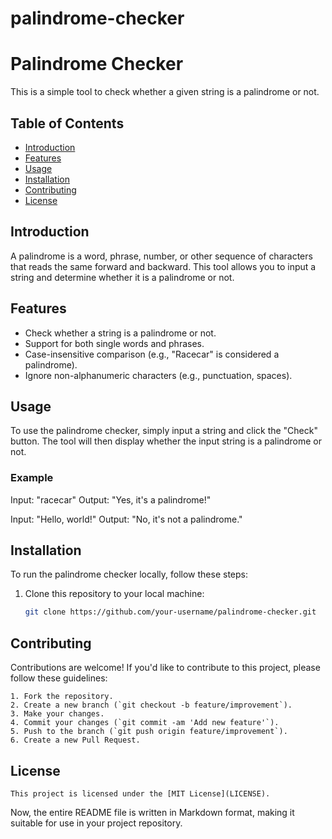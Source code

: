 # palindrome-checker
# Palindrome Checker

This is a simple tool to check whether a given string is a palindrome or not.

## Table of Contents

- [Introduction](#introduction)
- [Features](#features)
- [Usage](#usage)
- [Installation](#installation)
- [Contributing](#contributing)
- [License](#license)

## Introduction

A palindrome is a word, phrase, number, or other sequence of characters that reads the same forward and backward. This tool allows you to input a string and determine whether it is a palindrome or not.

## Features

- Check whether a string is a palindrome or not.
- Support for both single words and phrases.
- Case-insensitive comparison (e.g., "Racecar" is considered a palindrome).
- Ignore non-alphanumeric characters (e.g., punctuation, spaces).

## Usage

To use the palindrome checker, simply input a string and click the "Check" button. The tool will then display whether the input string is a palindrome or not.

### Example

Input: "racecar"
Output: "Yes, it's a palindrome!"

Input: "Hello, world!"
Output: "No, it's not a palindrome."

## Installation

To run the palindrome checker locally, follow these steps:

1. Clone this repository to your local machine:

   ```bash
   git clone https://github.com/your-username/palindrome-checker.git
   ```


## Contributing

Contributions are welcome! If you'd like to contribute to this project, please follow these guidelines:
```
1. Fork the repository.
2. Create a new branch (`git checkout -b feature/improvement`).
3. Make your changes.
4. Commit your changes (`git commit -am 'Add new feature'`).
5. Push to the branch (`git push origin feature/improvement`).
6. Create a new Pull Request.
```
## License
```
This project is licensed under the [MIT License](LICENSE).
```

Now, the entire README file is written in Markdown format, making it suitable for use in your project repository.